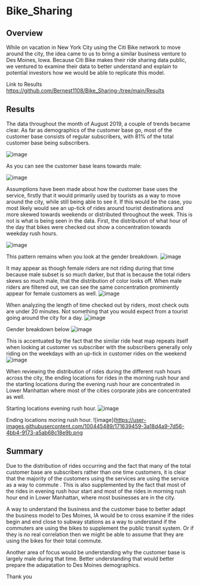 # Bike_Sharing
## Overview
While on vacation in New York City using the Citi Bike network to move around the city, the idea came to us to bring a similar business venture to Des Moines, Iowa. Because Citi Bike makes their ride sharing data public, we ventured to examine their data to better understand and explain to potential investors how we would be able to  replicate this model.

Link to Results  https://github.com/Bernest1108/Bike_Sharing-/tree/main/Results

## Results
The data throughout the month of August 2019, a couple of trends became clear.
As far as demographics of the customer base go, most of the customer base consists of regular subscribers, with 81% of the total customer base being subscribers.

![image](https://user-images.githubusercontent.com/100445489/171635874-baa62035-926b-4857-b4f1-390faebb9603.png)


As you can see the customer base leans towards male: 

![image](https://user-images.githubusercontent.com/100445489/171636139-0559c6ba-b3d0-45d0-82cf-928806898707.png)

Assumptions have been made about how the customer base uses the service, firstly that it would primarily used by tourists as a way to move around the city, while still being able to see it. If this would be the case, you most likely would see an up-tick of rides around tourist destinations and more skewed towards weekends or distributed throughout the week. This is not is what is being seen in the data. First, the distribution of what hour of the day that bikes were checked out show a concentration towards weekday rush hours.

![image](https://user-images.githubusercontent.com/100445489/171637280-c6ca4f3a-5bdc-479a-bf19-8ceb5a18ae1c.png)


This pattern remains when you look at the gender breakdown.
![image](https://user-images.githubusercontent.com/100445489/171637549-c6ac86b4-bdf5-4c3e-adc0-61a2ad6b6e74.png)


It may appear as though female riders are not riding during that time because male subset is so much darker, but that is because the total riders skews so much male, that the distribution of color looks off. When male riders are filtered out, we can see the same concentration prominently appear for female customers as well.
![image](https://user-images.githubusercontent.com/100445489/171637838-1c4117bd-a61b-4c17-8d8c-dce5a97717a4.png)


When analyzing the length of time checked out by riders, most check outs are under 20 minutes. Not something that you would expect from a tourist going around the city for a day.
![image](https://user-images.githubusercontent.com/100445489/171638305-82795f67-d2b4-4155-b011-600d82168ac4.png)

Gender breakdown below
![image](https://user-images.githubusercontent.com/100445489/171638731-53f846c2-b024-4268-8375-7d9c2247845b.png)


This is accentuated by the fact that the similar ride heat map repeats itself when looking at customer vs subscriber with the subscribers generally only riding on the weekdays with an up-tick in customer rides on the weekend
![image](https://user-images.githubusercontent.com/100445489/171639017-6ac8bef0-94bd-4f9c-835a-c0447c9f40e4.png)



When reviewing the distribution of rides during the different rush hours across the city, the ending locations for rides in the morning rush hour and the starting locations during the evening rush hour are concentrated in Lower Manhattan where most of the cities corporate jobs are concentrated as well.

Starting locations evening rush hour.
![image](https://user-images.githubusercontent.com/100445489/171639258-2a0274fd-0f9b-41e8-a76c-c20c110d1e2b.png)

Ending locations moring rush hour.
![image](https://user-images.githubusercontent.com/100445489/171639459-3a18d4a9-7d56-4bb4-9173-a5ab68c18e9b.png



## Summary
Due to the distribution of rides occurring and the fact that many of the total customer base are subscribers rather than one time customers, it is clear that the majority of the customers using the services are using the service as a way to commute . This is also supplemented by the fact that most of the rides in evening rush hour start and most of the rides in morning rush hour end in Lower Manhattan, where most businesses are in the city. 

A way to understand the business and the customer base to better adapt the business model to Des Moines, IA would be to cross examine if the rides begin and end close to subway stations as a way to understand if the commuters are using the bikes to supplement the public transit system. Or if they is no real correlation then we might be able to assume that they are using the bikes for their total commute. 

Another area of focus would be understanding why the customer base is largely male during that time. Better understanding that would better prepare the adapatation to Des Moines demographics. 

Thank you









